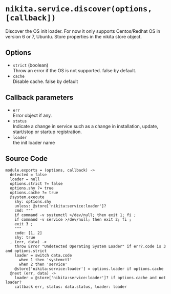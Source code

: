
# `nikita.service.discover(options, [callback])`

Discover the OS init loader.
For now it only supports Centos/Redhat OS in version 6 or 7, Ubuntu.
Store properties in the nikita store object.

## Options

* `strict` (boolean)   
  Throw an error if the OS is not supported. false by default.   
* `cache`   
  Disable cache. false by default   

## Callback parameters

* `err`   
  Error object if any.   
* `status`   
  Indicate a change in service such as a change in installation, update, 
  start/stop or startup registration.   
* `loader`   
  the init loader name   

## Source Code

    module.exports = (options, callback) ->
      detected = false
      loader = null
      options.strict ?= false
      options.shy ?= true
      options.cache ?= true
      @system.execute
        shy: options.shy
        unless: @store['nikita:service:loader']?
        cmd: """
        if command -v systemctl >/dev/null; then exit 1; fi ;
        if command -v service >/dev/null; then exit 2; fi ;
        exit 3 ;
        """
        code: [1, 2]
        shy: true
      , (err, data) ->
        throw Error "Undetected Operating System Loader" if err?.code is 3 and options.strict
        loader = switch data.code
          when 1 then 'systemctl'
          when 2 then 'service'
        @store['nikita:service:loader'] = options.loader if options.cache
      @next (err, data) ->
        loader = @store['nikita:service:loader']? if options.cache and not loader?
        callback err, status: data.status, loader: loader

